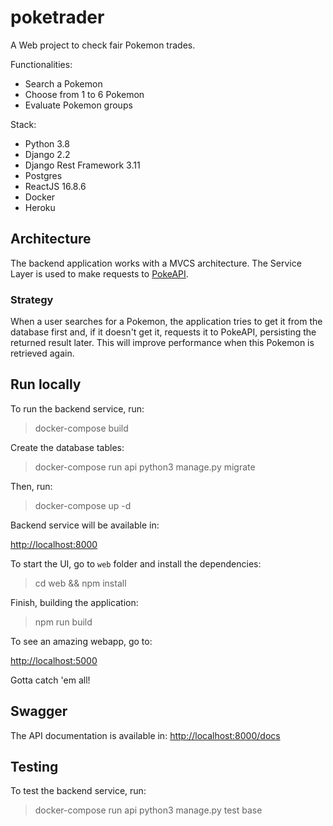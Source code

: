 # poketrader
A Web project to check fair Pokemon trades.

Functionalities:
* Search a Pokemon
* Choose from 1 to 6 Pokemon
* Evaluate Pokemon groups

Stack:
* Python 3.8
* Django 2.2
* Django Rest Framework 3.11
* Postgres
* ReactJS 16.8.6
* Docker
* Heroku

## Architecture
The backend application works with a MVCS architecture. The Service Layer is used to make requests to [PokeAPI](https://pokeapi.co/).

### Strategy
When a user searches for a Pokemon, the application tries to get it from the database first and, if it doesn't get it, requests it to PokeAPI, persisting the returned result later. This will improve performance when this Pokemon is retrieved again.

## Run locally
To run the backend service, run:
> docker-compose build

Create the database tables:
> docker-compose run api python3 manage.py migrate

Then, run:
> docker-compose up -d

Backend service will be available in:

[http://localhost:8000](http://localhost:8000)

To start the UI, go to `web` folder and install the dependencies:
> cd web && npm install

Finish, building the application:
> npm run build

To see an amazing webapp, go to:

[http://localhost:5000](http://localhost:5000)

Gotta catch 'em all!

## Swagger
The API documentation is available in:
[http://localhost:8000/docs](http://localhost:8000/docs)

## Testing
To test the backend service, run:
> docker-compose run api python3 manage.py test base
